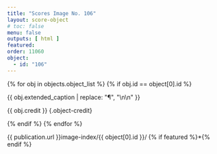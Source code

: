 ```yaml
---
title: "Scores Image No. 106"
layout: score-object
# toc: false
menu: false
outputs: [ html ]
featured: 
order: 11060
object:
  - id: "106"
---
```


{% for obj in objects.object_list %}
{% if obj.id == object[0].id %}

{{ obj.extended_caption | replace: "¶", "\n\n" }}

{{ obj.credit }} {.object-credit}

{% endif %}
{% endfor %}

<div class="object-credit object-url is-print-only">

{{ publication.url }}image-index/{{ object[0].id }}/ {% if featured %}*{% endif %}

</div>
